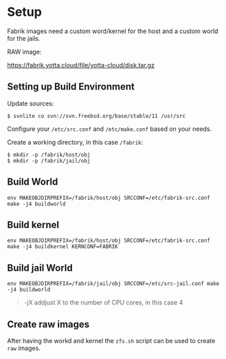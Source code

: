# Setup

Fabrik images need a custom word/kernel for the host and a custom world for the jails.

RAW image:

https://fabrik.yotta.cloud/file/yotta-cloud/disk.tar.gz

## Setting up Build Environment

Update sources:

    $ svnlite co svn://svn.freebsd.org/base/stable/11 /usr/src

Configure your `/etc/src.conf` and `/etc/make.conf` based on your needs.

Create a working directory, in this case `/fabrik`:

    $ mkdir -p /fabrik/host/obj
    $ mkdir -p /fabrik/jail/obj

## Build World

    env MAKEOBJDIRPREFIX=/fabrik/host/obj SRCCONF=/etc/fabrik-src.conf make -j4 buildworld

## Build kernel

    env MAKEOBJDIRPREFIX=/fabrik/host/obj SRCCONF=/etc/fabrik-src.conf make -j4 buildkernel KERNCONF=FABRIK

## Build jail World

    env MAKEOBJDIRPREFIX=/fabrik/jail/obj SRCCONF=/etc/src-jail.conf make -j4 buildworld

> -jX addjust X to the number of CPU cores, in this case 4

## Create raw images

After having the workd and kernel the `zfs.sh` script can be used to create `raw` images.
